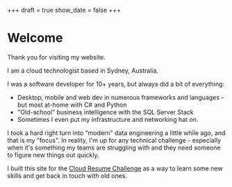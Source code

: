 +++
draft = true
show_date = false
+++

# Welcome

Thank you for visiting my website.

I am a cloud technologist based in Sydney, Australia.

I was a software developer for 10+ years, but always did a bit of everything:

- Desktop, mobile and web dev in numerous frameworks and languages - but most at-home with C# and Python
- "Old-school" business intelligence with the SQL Server Stack
- Sometimes I even put my infrastructure and networking hat on.

I took a hard right turn into "modern" data engineering a little while ago, and that is my "focus". In reality, I'm up for any technical challenge - especially when it's something my teams are struggling with and they need someone to figure new things out quickly.

I built this site for the [Cloud Resume Challenge](https://cloudresumechallenge.dev) as a way to learn some new skills and get back in touch with old ones.